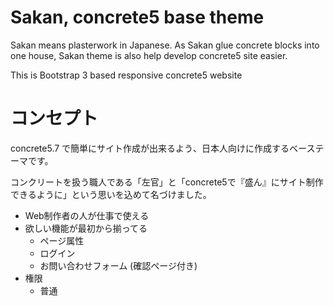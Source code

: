 # Sakan, concrete5 base theme

Sakan means plasterwork in Japanese. As Sakan glue concrete blocks into one house, Sakan theme is also help develop concrete5 site easier.

This is Bootstrap 3 based responsive concrete5 website


# コンセプト

concrete5.7 で簡単にサイト作成が出来るよう、日本人向けに作成するベーステーマです。

コンクリートを扱う職人である「左官」と「concrete5で『盛ん』にサイト制作できるように」という思いを込めて名づけました。

- Web制作者の人が仕事で使える
- 欲しい機能が最初から揃ってる
    - ページ属性
    - ログイン
    - お問い合わせフォーム (確認ページ付き)
- 権限
    - 普通